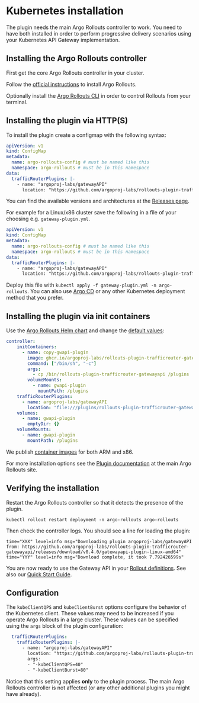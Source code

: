 # Kubernetes installation

The plugin needs the main Argo Rollouts controller to work. You need to have both installed in order to perform progressive delivery
scenarios using your Kubernetes API Gateway implementation.

## Installing the Argo Rollouts controller

First get the core Argo Rollouts controller in your cluster.

Follow the [official instructions](https://argo-rollouts.readthedocs.io/en/stable/installation/) to install Argo Rollouts.

Optionally install the [Argo Rollouts CLI](https://argoproj.github.io/argo-rollouts/features/kubectl-plugin/) in order to control Rollouts from your terminal.

## Installing the plugin via HTTP(S)

To install the plugin create a configmap with the following syntax:

```yaml
apiVersion: v1
kind: ConfigMap
metadata:
  name: argo-rollouts-config # must be named like this
  namespace: argo-rollouts # must be in this namespace
data:
  trafficRouterPlugins: |-
    - name: "argoproj-labs/gatewayAPI"
      location: "https://github.com/argoproj-labs/rollouts-plugin-trafficrouter-gatewayapi/releases/download/<version>/gatewayapi-plugin-<arch>"
```

You can find the available versions and architectures at the [Releases page](https://github.com/argoproj-labs/rollouts-plugin-trafficrouter-gatewayapi/releases).

For example for a Linux/x86 cluster save the following in a file of your choosing e.g. `gateway-plugin.yml`.

```yaml
apiVersion: v1
kind: ConfigMap
metadata:
  name: argo-rollouts-config # must be named like this
  namespace: argo-rollouts # must be in this namespace
data:
  trafficRouterPlugins: |-
    - name: "argoproj-labs/gatewayAPI"
      location: "https://github.com/argoproj-labs/rollouts-plugin-trafficrouter-gatewayapi/releases/download/v0.4.0/gatewayapi-plugin-linux-amd64"
```

Deploy this file with `kubectl apply -f gateway-plugin.yml -n argo-rollouts`. You can also use [Argo CD](https://argoproj.github.io/cd/) or any other Kubernetes deployment method that you prefer.

## Installing the plugin via init containers

Use the [Argo Rollouts Helm chart](https://argoproj.github.io/argo-helm/) and change the [default values](https://artifacthub.io/packages/helm/argo/argo-rollouts):

```yaml
controller:
    initContainers:                                   
      - name: copy-gwapi-plugin
        image: ghcr.io/argoproj-labs/rollouts-plugin-trafficrouter-gatewayapi:v0.5.0
        command: ["/bin/sh", "-c"]                    
        args:
          - cp /bin/rollouts-plugin-trafficrouter-gatewayapi /plugins
        volumeMounts:                                 
          - name: gwapi-plugin
            mountPath: /plugins                           
    trafficRouterPlugins:
      - name: argoproj-labs/gatewayAPI
        location: "file:///plugins/rollouts-plugin-trafficrouter-gatewayapi"  
    volumes:                                           
      - name: gwapi-plugin
        emptyDir: {}
    volumeMounts:                                      
      - name: gwapi-plugin
        mountPath: /plugins
```        

We publish [container images](https://github.com/argoproj-labs/rollouts-plugin-trafficrouter-gatewayapi/pkgs/container/rollouts-plugin-trafficrouter-gatewayapi) for both ARM and x86.

For more installation options see the [Plugin documentation](https://argoproj.github.io/argo-rollouts/features/traffic-management/plugins/) at the main Argo Rollouts site.

## Verifying the installation

Restart the Argo Rollouts controller so that it detects the presence of the plugin.

```
kubectl rollout restart deployment -n argo-rollouts argo-rollouts
```

Then check the controller logs. You should see a line for loading the plugin:

```
time="XXX" level=info msg="Downloading plugin argoproj-labs/gatewayAPI from: https://github.com/argoproj-labs/rollouts-plugin-trafficrouter-gatewayapi/releases/download/v0.4.0/gatewayapi-plugin-linux-amd64"
time="YYY" level=info msg="Download complete, it took 7.792426599s" 
```

You are now ready to use the Gateway API in your [Rollout definitions](https://argoproj.github.io/argo-rollouts/features/specification/). See also our [Quick Start Guide](quick-start.md).

## Configuration 

The `kubeClientQPS` and `kubeClientBurst` options configure the behavior of the Kubernetes client. These
values may need to be increased if you operate Argo Rollouts in a large cluster.  These values can be specified
using the `args` block of the plugin configuration:

```yaml
  trafficRouterPlugins:
    trafficRouterPlugins: |-
      - name: "argoproj-labs/gatewayAPI"
        location: "https://github.com/argoproj-labs/rollouts-plugin-trafficrouter-gatewayapi/releases/download/vX.X.X/gatewayapi-plugin-linux-amd64"
        args:
        - "-kubeClientQPS=40"
        - "-kubeClientBurst=80"
```

Notice that this setting applies **only** to the plugin process. The main Argo Rollouts controller is not affected (or any other additional plugins you might have already).